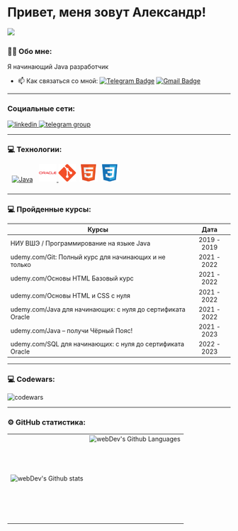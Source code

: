 # Привет, меня зовут Александр!

![](https://hit.yhype.me/github/profile?user_id=kuchumof)

### :man_technologist: Обо мне:

Я начинающий Java разработчик


- :mailbox: Как связаться со мной: [![Telegram Badge](https://img.shields.io/badge/-KuchumovAleksandr-blue?style=flat&logo=Telegram&logoColor=white)](https://t.me/Sergeye4)  [![Gmail Badge](https://img.shields.io/badge/-Gmail-red?style=flat&logo=Gmail&logoColor=white)](mailto:kuchumof@gmail.com)

---

### Социальные сети:

  <div id="badges">
    <a href="https://www.linkedin.com/in/kuchumov/" target="_blank">
      <img src="https://cdn-icons-png.flaticon.com/512/2504/2504799.png" width="40" height="40" alt="linkedin" />
    </a>
    <a href="https://t.me/Sergeye4" target="_blank">
      <img src="https://cdn-icons-png.flaticon.com/512/2111/2111646.png" width="40" height="40" alt="telegram group" />
    </a>
  </div>

---

### 💻 Технологии:

<div>
<a href="https://www.java.com/" target="_blank"><img style="margin: 10px" src="https://profilinator.rishav.dev/skills-assets/java-original-wordmark.svg" alt="Java" height="50" /></a>
<a href="https://www.oracle.com/" target="_blank" rel="noreferrer"> <img src="https://raw.githubusercontent.com/devicons/devicon/master/icons/oracle/oracle-original.svg" alt="oracle" width="40" height="40"/> </a> 
  <img src="https://github.com/devicons/devicon/blob/master/icons/git/git-original.svg" title="git" alt="git" width="40" height="40"/>&nbsp
  <img src="https://github.com/devicons/devicon/blob/master/icons/html5/html5-original.svg" title="html5" alt="html5" width="40" height="40"/>&nbsp
  <img src="https://github.com/devicons/devicon/blob/master/icons/css3/css3-original.svg" title="css" alt="css" width="40" height="40"/>&nbsp
</div>

---

### 💻 Пройденные курсы:

| Курсы                                                           | Дата        |
| ----------------------------------------------------------------| :---------: |
| НИУ ВШЭ / Программирование на языке Java                        | 2019 - 2019 |
| udemy.com/Git: Полный курс для начинающих и не только           | 2021 - 2022 |
| udemy.com/Основы HTML Базовый курс                              | 2021 - 2022 |
| udemy.com/Основы HTML и CSS с нуля                              | 2021 - 2022 |
| udemy.com/Java для начинающих: с нуля до сертификата Oracle     | 2021 - 2022 |
| udemy.com/Java – получи Чёрный Пояс!                            | 2021 - 2023 |
| udemy.com/SQL для начинающих: с нуля до сертификата Oracle      | 2022 - 2023 |

---

### 💻 Codewars:

![codewars](https://www.codewars.com/users/kuchumof/badges/large)

---

### ⚙️ GitHub статистика:

<table>
  <tr>
    <td>
      <img align="left" src="http://github-readme-streak-stats.herokuapp.com?user=kuchumof&theme=dark&background=000000" alt="webDev's Github stats" />
    </td>
    <td>
      <img height="195px" align="right" alt="webDev's Github Languages" src="https://github-readme-stats-sigma-five.vercel.app/api/top-langs/?username=kuchumof&layout=compact&theme=vision-friendly-dark" />
    </td>
  </tr>
</table>
